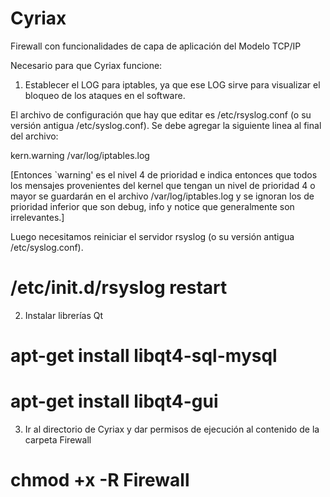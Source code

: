 # Cyriax

Firewall con funcionalidades de capa de aplicación del Modelo TCP/IP

Necesario para que Cyriax funcione:

1) Establecer el LOG para iptables, ya que ese LOG sirve para visualizar el bloqueo de los ataques en el software.

El archivo de configuración que hay que editar es /etc/rsyslog.conf (o su versión antigua /etc/syslog.conf). Se debe agregar la siguiente linea al final del archivo:

kern.warning /var/log/iptables.log

[Entonces `warning' es el nivel 4 de prioridad e indica entonces que todos los mensajes provenientes del kernel que tengan un nivel de prioridad 4 o mayor se guardarán en el archivo /var/log/iptables.log y se ignoran los de prioridad inferior que son debug, info y notice que generalmente son irrelevantes.]

Luego necesitamos reiniciar el servidor rsyslog (o su versión antigua /etc/syslog.conf).

# /etc/init.d/rsyslog restart


2) Instalar librerías Qt

# apt-get install libqt4-sql-mysql

# apt-get install libqt4-gui

3) Ir al directorio de Cyriax y dar permisos de ejecución al contenido de la carpeta Firewall 

# chmod +x -R Firewall
